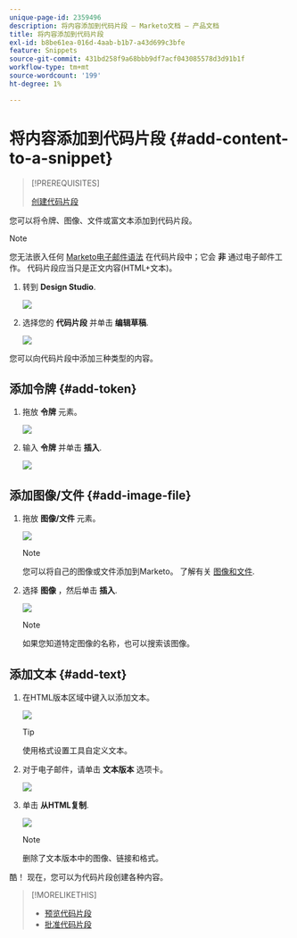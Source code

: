 ```yaml
---
unique-page-id: 2359496
description: 将内容添加到代码片段 — Marketo文档 — 产品文档
title: 将内容添加到代码片段
exl-id: b8be61ea-016d-4aab-b1b7-a43d699c3bfe
feature: Snippets
source-git-commit: 431bd258f9a68bbb9df7acf043085578d3d91b1f
workflow-type: tm+mt
source-wordcount: '199'
ht-degree: 1%

---
```


# 将内容添加到代码片段 {#add-content-to-a-snippet}

>[!PREREQUISITES]
>
>[创建代码片段](/help/marketo/product-docs/personalization/segmentation-and-snippets/snippets/create-a-snippet.md)

您可以将令牌、图像、文件或富文本添加到代码片段。

>[!NOTE]
>
>您无法嵌入任何 [Marketo电子邮件语法](/help/marketo/product-docs/email-marketing/general/email-editor-2/email-template-syntax.md) 在代码片段中；它会 **非** 通过电子邮件工作。 代码片段应当只是正文内容(HTML+文本)。

1. 转到 **Design Studio**.

   ![](assets/designstudio-2.png)

1. 选择您的 **代码片段** 并单击 **编辑草稿**.

   ![](assets/image2014-9-16-9-3a34-3a58.png)

您可以向代码片段中添加三种类型的内容。

## 添加令牌 {#add-token}

1. 拖放 **令牌** 元素。

   ![](assets/image2014-9-16-9-3a35-3a8.png)

1. 输入 **令牌** 并单击 **插入**.

   ![](assets/image2014-9-16-9-3a35-3a16.png)

## 添加图像/文件 {#add-image-file}

1. 拖放 **图像/文件** 元素。

   ![](assets/image2014-9-16-9-3a35-3a25.png)

   >[!NOTE]
   >
   >您可以将自己的图像或文件添加到Marketo。 了解有关 [图像和文件](/help/marketo/product-docs/demand-generation/images-and-files/add-images-and-files-to-marketo.md).

1. 选择 **图像** ，然后单击 **插入**.

   ![](assets/image2014-9-16-9-3a35-3a33.png)

   >[!NOTE]
   >
   >如果您知道特定图像的名称，也可以搜索该图像。

## 添加文本 {#add-text}

1. 在HTML版本区域中键入以添加文本。

   ![](assets/image2014-9-16-9-3a35-3a43.png)

   >[!TIP]
   >
   >使用格式设置工具自定义文本。

1. 对于电子邮件，请单击 **文本版本** 选项卡。

   ![](assets/image2014-9-16-9-3a35-3a51.png)

1. 单击 **从HTML复制**.

   ![](assets/image2014-9-16-9-3a35-3a59.png)

   >[!NOTE]
   >
   >删除了文本版本中的图像、链接和格式。

酷！ 现在，您可以为代码片段创建各种内容。

>[!MORELIKETHIS]
>
>* [预览代码片段](/help/marketo/product-docs/personalization/segmentation-and-snippets/snippets/preview-a-snippet.md)
>* [批准代码片段](/help/marketo/product-docs/personalization/segmentation-and-snippets/snippets/approve-a-snippet.md)
